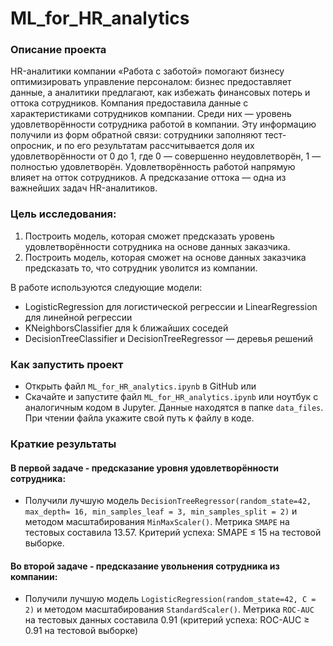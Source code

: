 # ML_for_HR_analytics

### Описание проекта

HR-аналитики компании «Работа с заботой» помогают бизнесу оптимизировать управление персоналом: бизнес предоставляет данные, а аналитики предлагают, как избежать финансовых потерь и оттока сотрудников. Компания предоставила данные с характеристиками сотрудников компании. Среди них — уровень удовлетворённости сотрудника работой в компании. Эту информацию получили из форм обратной связи: сотрудники заполняют тест-опросник, и по его результатам рассчитывается доля их удовлетворённости от 0 до 1, где 0 — совершенно неудовлетворён, 1 — полностью удовлетворён. Удовлетворённость работой напрямую влияет на отток сотрудников. А предсказание оттока — одна из важнейших задач HR-аналитиков.

### Цель исследования:  

1. Построить модель, которая сможет предсказать уровень удовлетворённости сотрудника на основе данных заказчика.
2. Построить модель, которая сможет на основе данных заказчика предсказать то, что сотрудник уволится из компании.

В работе используются следующие модели:
- LogisticRegression для логистической регрессии и LinearRegression для линейной регрессии
- KNeighborsClassifier для k ближайших соседей
- DecisionTreeClassifier и DecisionTreeRegressor — деревья решений


### Как запустить проект

- Открыть файл `ML_for_HR_analytics.ipynb` в GitHub
или
- Скачайте и запустите файл `ML_for_HR_analytics.ipynb` или ноутбук с аналогичным кодом в Jupyter. Данные находятся в папке `data_files`. При чтении файла укажите свой путь к файлу в коде. 


### Краткие результаты

#### В первой задаче - предсказание уровня удовлетворённости сотрудника:
- Получили лучшую модель `DecisionTreeRegressor(random_state=42, max_depth= 16, min_samples_leaf = 3, min_samples_split = 2)` и методом масштабирования `MinMaxScaler()`. Метрика `SMAPE` на тестовых составила 13.57. Критерий успеха: SMAPE ≤ 15 на тестовой выборке.

#### Во второй задаче - предсказание увольнения сотрудника из компании: 
- Получили лучшую модель `LogisticRegression(random_state=42, C = 2)` и методом масштабирования `StandardScaler()`. Метрика `ROC-AUC` на тестовых данных составила 0.91 (критерий успеха: ROC-AUC ≥ 0.91 на тестовой выборке)
